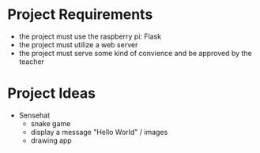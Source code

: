 # Project Requirements

 - the project must use the raspberry pi: Flask
 - the project must utilize a web server
 - the project must serve some kind of convience and be approved by the teacher

 # Project Ideas

 - Sensehat
    - snake game
    - display a message "Hello World" / images
    - drawing app